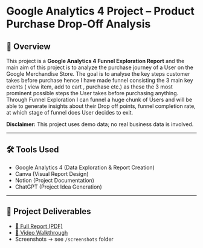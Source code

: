 # Google Analytics 4 Project – Product Purchase Drop-Off Analysis

## 📌 Overview
This project is a **Google Analytics 4 Funnel Exploration Report** and the main aim of this project is to analyze the purchase journey of a User on the Google Merchandise Store.
The goal is to analyse the key steps customer takes before purchase hence I have made funnel consisting the 3 main key events ( view item, add to cart , purchase etc.) as these the 3 most prominent possible steps the User takes before purchasing anything. Through Funnel Exploration I can funnel a huge chunk of Users and will be able to generate insights about their Drop off points, funnel completion rate, at which stage of funnel does User decides to exit. 

**Disclaimer:** This project uses demo data; no real business data is involved.

---

## 🛠 Tools Used
- Google Analytics 4 (Data Exploration & Report Creation)  
- Canva (Visual Report Design)  
- Notion (Project Documentation)  
- ChatGPT (Project Idea Generation)

- ---

## 📂 Project Deliverables
- [📑 Full Report (PDF)](./Traffic_Channel_Performance_Report.pdf)  
- [🎥 Video Walkthrough](Insert_Your_Video_Link_Here)  
- Screenshots → see `/screenshots` folder  
